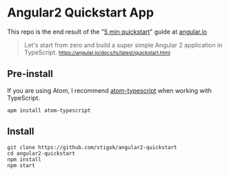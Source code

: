 # Angular2 Quickstart App

This repo is the end result of the "[5 min quickstart](https://angular.io/docs/ts/latest/quickstart.html)" guide at [angular.io](https://angular.io)

> Let's start from zero and build a super simple Angular 2 application in TypeScript.
> <small>https://angular.io/docs/ts/latest/quickstart.html</small>

## Pre-install

If you are using Atom, I recommend [atom-typescript](https://github.com/TypeStrong/atom-typescript) when working with TypeScript.

    apm install atom-typescript

## Install

    git clone https://github.com/stigok/angular2-quickstart
    cd angular2-quickstart
    npm install
    npm start
